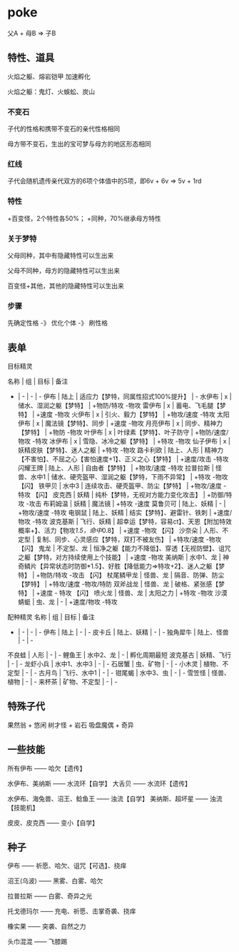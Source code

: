 # poke

父A + 母B => 子B

## 特性、道具

火焰之躯、熔岩铠甲 加速孵化

火焰之躯：鬼灯、火蜈蚣、炭山

### 不变石

子代的性格和携带不变石的亲代性格相同

母方带不变石，生出的宝可梦与母方的地区形态相同

### 红线

子代会随机遗传亲代双方的6项个体值中的5项，即6v + 6v => 5v + 1rd

### 特性

+百变怪，2个特性各50%；
+同种，70%继承母方特性

### 关于梦特

父母同种，其中有隐藏特性可以生出来

父母不同种，母方的隐藏特性可以生出来

百变怪+其他，其他的隐藏特性可以生出来

### 步骤

先确定性格 -》 优化个体 -》 刷性格

## 表单

目标精灵

名称 | 组 | 目标 | 备注
- | - | - | -
伊布 | 陆上 | 适应力【梦特，同属性招式100%提升】 | -
水伊布 | x | 储水、湿润之躯【梦特】 | +物防/特攻 -物攻
雷伊布 | x | 蓄电、飞毛腿【梦特】 | +速度 -物攻
火伊布 | x | 引火、毅力【梦特】 | +物攻/速度 -特攻
太阳伊布 | x | 魔法镜【梦特】、同步 | +速度 -物攻
月亮伊布 | x | 同步、精神力【梦特】 | +物防 -物攻
叶伊布 | x | 叶绿素【梦特】、叶子防守 | +物防/速度/物攻 -特攻
冰伊布 | x | 雪隐、冰冷之躯【梦特】 | +特攻 -物攻
仙子伊布 | x | 妖精皮肤【梦特】、迷人之躯 | +特攻 -物攻
路卡利欧 | 陆上、人形 | 精神力【不害怕】、不屈之心【害怕速度+1】、正义之心【梦特】 | +速度/攻击 -特攻
闪耀王牌 | 陆上、人形 | 自由者【梦特】 | +物攻/速度 -特攻
拉普拉斯 | 怪兽、水中1 | 储水、硬壳盔甲、湿润之躯【梦特，下雨不异常】 | +特攻 -物攻 【闪】
铁甲贝 | 水中3 | 连续攻击、硬壳盔甲、防尘【梦特】 | +物攻/速度 -特攻 【闪】
皮克西 | 妖精 | 纯朴【梦特，无视对方能力变化攻击】 | +防御/特攻 -攻击
布莉姆温 | 妖精 | 魔法镜 | +特攻 -速度
莫鲁贝可 | 陆上、妖精 | - | +物攻/速度 -特攻
电钢鼠 | 陆上、妖精 | 结实【梦特】、避雷针、铁刺 | +速度/物攻 -特攻
波克基斯 | 飞行、妖精 | 超幸运【梦特，容易ct】、天恩【附加特效概率+】、活力【物攻*1.5，命中*0.8】 | +速度 -物攻 【闪】
沙奈朵 | 人形、不定型 | 复制、同步、心灵感应【梦特，双打不被友伤】 | +特攻/速度 -物攻 【闪】
鬼龙 | 不定型、龙 | 恒净之躯【能力不降低】、穿透【无视防壁】、诅咒之躯【梦特，对方持续使用上个技能】 | +速度 -物攻
美纳斯 | 水中1、龙 | 神奇鳞片【异常状态时防御*1.5】、好胜【降低能力=>特攻+2】、迷人之躯【梦特】 | +物防/特攻 -攻击 【闪】
杖尾鳞甲龙 | 怪兽、龙 | 隔音、防弹、防尘【梦特】 | +特攻/速度 -物攻/特防
双斧战龙 | 怪兽、龙 | 破格、紧张感【梦特】 | +速度 - 特攻 【闪】
喷火龙 | 怪兽、龙 | 太阳之力 | +特攻 -物攻
沙漠蜻蜓 | 虫、龙 | - | +速度/物攻 -特攻

配种精灵
名称 | 组 | 目标 | 备注
- | - | - | -
伊布 | 陆上 | - | -
皮卡丘 | 陆上、妖精 | - | -
独角犀牛 | 陆上、怪兽 | - | -


不良蛙 | 人形 | - | -
鲤鱼王 | 水中2、龙 | - | 孵化周期最短
波克基古 | 妖精、飞行 | - | -
龙虾小兵 | 水中1、水中3 | - | -
石居蟹 | 虫、矿物 | - | -
小木灵 | 植物、不定型 | - | -
古月鸟 | 飞行、水中1 | - | -
钳尾蝎 | 水中3、虫 | - | -
雪笠怪 | 怪兽、植物 | - | -
来杯茶 | 矿物、不定型 | - | -

## 特殊子代

果然翁 + 悠闲
树才怪 + 岩石
吸盘魔偶 + 奇异

## 一些技能

所有伊布 —— 哈欠【遗传】

水伊布、美纳斯 —— 水流环【自学】
大舌贝 —— 水流环【遗传】

水伊布、海兔兽、沼王、鲶鱼王 —— 浊流【自学】
美纳斯、超坏星 —— 浊流【技能机】

皮皮、皮克西 —— 变小【自学】

## 种子

伊布 —— 祈愿、哈欠、诅咒【可选】、挠痒

沼王(乌波) —— 黑雾、白雾、哈欠

拉普拉斯 —— 白雾、奇异之光

托戈德玛尔 —— 充电、祈愿、击掌奇袭、挠痒

橡实果 —— 突袭、自然之力

头巾混混 —— 飞膝踢
